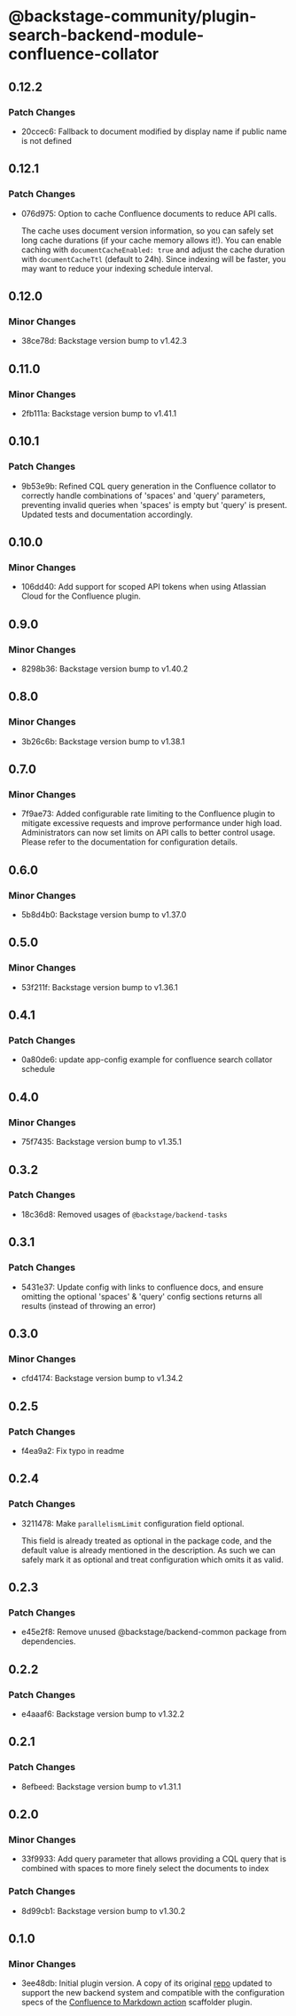 # @backstage-community/plugin-search-backend-module-confluence-collator

## 0.12.2

### Patch Changes

- 20ccec6: Fallback to document modified by display name if public name is not defined

## 0.12.1

### Patch Changes

- 076d975: Option to cache Confluence documents to reduce API calls.

  The cache uses document version information, so you can safely set long cache durations (if your cache memory allows it!). You can enable caching with `documentCacheEnabled: true` and adjust the cache duration with `documentCacheTtl` (default to 24h). Since indexing will be faster, you may want to reduce your indexing schedule interval.

## 0.12.0

### Minor Changes

- 38ce78d: Backstage version bump to v1.42.3

## 0.11.0

### Minor Changes

- 2fb111a: Backstage version bump to v1.41.1

## 0.10.1

### Patch Changes

- 9b53e9b: Refined CQL query generation in the Confluence collator to correctly handle combinations of 'spaces' and 'query' parameters, preventing invalid queries when 'spaces' is empty but 'query' is present. Updated tests and documentation accordingly.

## 0.10.0

### Minor Changes

- 106dd40: Add support for scoped API tokens when using Atlassian Cloud for the Confluence plugin.

## 0.9.0

### Minor Changes

- 8298b36: Backstage version bump to v1.40.2

## 0.8.0

### Minor Changes

- 3b26c6b: Backstage version bump to v1.38.1

## 0.7.0

### Minor Changes

- 7f9ae73: Added configurable rate limiting to the Confluence plugin to mitigate excessive requests and improve performance under high load. Administrators can now set limits on API calls to better control usage. Please refer to the documentation for configuration details.

## 0.6.0

### Minor Changes

- 5b8d4b0: Backstage version bump to v1.37.0

## 0.5.0

### Minor Changes

- 53f211f: Backstage version bump to v1.36.1

## 0.4.1

### Patch Changes

- 0a80de6: update app-config example for confluence search collator schedule

## 0.4.0

### Minor Changes

- 75f7435: Backstage version bump to v1.35.1

## 0.3.2

### Patch Changes

- 18c36d8: Removed usages of `@backstage/backend-tasks`

## 0.3.1

### Patch Changes

- 5431e37: Update config with links to confluence docs, and ensure omitting the optional 'spaces' & 'query' config sections returns all results (instead of throwing an error)

## 0.3.0

### Minor Changes

- cfd4174: Backstage version bump to v1.34.2

## 0.2.5

### Patch Changes

- f4ea9a2: Fix typo in readme

## 0.2.4

### Patch Changes

- 3211478: Make `parallelismLimit` configuration field optional.

  This field is already treated as optional in the package code, and the default
  value is already mentioned in the description. As such we can safely mark it as
  optional and treat configuration which omits it as valid.

## 0.2.3

### Patch Changes

- e45e2f8: Remove unused @backstage/backend-common package from dependencies.

## 0.2.2

### Patch Changes

- e4aaaf6: Backstage version bump to v1.32.2

## 0.2.1

### Patch Changes

- 8efbeed: Backstage version bump to v1.31.1

## 0.2.0

### Minor Changes

- 33f9933: Add query parameter that allows providing a CQL query that is combined with spaces to more finely select the documents to index

### Patch Changes

- 8d99cb1: Backstage version bump to v1.30.2

## 0.1.0

### Minor Changes

- 3ee48db: Initial plugin version. A copy of its original [repo](https://github.com/K-Phoen/backstage-plugin-confluence) updated to support the new backend system and compatible with the configuration specs of the [Confluence to Markdown action](https://github.com/backstage/backstage/tree/master/plugins/scaffolder-backend-module-confluence-to-markdown) scaffolder plugin.
